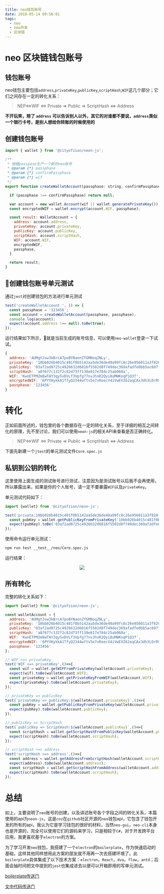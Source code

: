 ```yaml
---
title: neo钱包账号
date: 2018-05-14 09:56:01
tags:
  - neo
  - neo开发
  - 区块链
---
```


# neo 区块链钱包账号

## 钱包账号
neo钱包主要包括`address`,`privateKey`,`publicKey`,`scriptHash`,`WIF`这几个部分；它们之间存在一定的转化关系：
> NEP<=>WIF <=> Private => Public => ScriptHash <=> Address

**不开玩笑，除了 `address` 可以告诉别人以外，其它的对谁都不要说，`address`类似一个银行卡号，是别人想给你转账的时候使用的**

## 创建钱包账号
```javascript
import { wallet } from '@cityofzion/neon-js';

/**
 * 根据passpase生产一个新的neo账号
 * @param {*} passphase 
 * @param {*} confirmPassphase 
 * @param {*} wif 
 */
export function createWalletAccount(passphase: string, confirmPassphase: string, wif?: string): ?WalletAccount {

  if (passphase !== confirmPassphase) return null;

  var account = new wallet.Account(wif || wallet.generatePrivateKey());
  const encryptedWIF = wallet.encrypt(account.WIF, passphase);

  const result: WalletAccount = {
    address: account.address,
    privateKey: account.privateKey,
    publicKey: account.publicKey,
    scriptHash: account.scriptHash,
    WIF: account.WIF,
    encryptedWIF,
    passphase,
  }

  return result;
}
```

## 创建钱包账号单元测试
通过`jest`对创建钱包的方法进行单元测试

```javascript
test('createWalletAccount ', () => {
  const passphase = '123456';
  const account = createWalletAccount(passphase, passphase);
  console.log(account);
  expect(account.address !== null).toBe(true);
});
```

运行结果如下所示，就是当前生成的账号信息，可以使用`neo-wallet`登录一下试试。
```javascript
{ 
  address: 'AUMgtJsw3kBrcA7poBYNaonZTGMNoqZNLy',
  privateKey: '10bb026b4015c481f0b5142aa5de36de40a99fc8c26e956011a3f820f7708fba',
  publicKey: '03af2ad8725c4926632d6816f5502d8f749dec369afadfe0bb5ac697fe22a0ef77',
  scriptHash: 'a8f677c132f2c82d73ff138e817e784c25ab068a',
  WIF: 'KwnETPM2m8wTAY3qySvDVLf3Vpfg77nvJhxR2Qyi8uMWKoqP1Q3f',
  encryptedWIF: '6PYVHykkA1TfyQ2344wftv5e7vRoecV4iVwEVZ62aqCAx3dh3LDrRV19AS',
  passphase: '123456' 
}
```


# 转化
正如前面所述的，钱包里的各个数据存在一定的转化关系，至于详细的相互之间转化的原理，先不至讨论，我们可以使用`neon-js`的相关API来查看是否正确转化。

> NEP<=>WIF <=> Private => Public => ScriptHash <=> Address

下面先新建一个`jtest`的单元测试文件`Core.spec.js`

## 私钥到公钥的转化

这里使用上面生成的测试账号进行测试，注意因为是测试账号以后我不会再使用，所以暴露出来，如果是你的个人账号，请一定不要暴露`WIF`以及`privateKey`。

单元测试代码如下：

```javascript
import {wallet} from '@cityofzion/neon-js';

test('private:10bb026b4015c481f0b5142aa5de36de40a99fc8c26e956011a3f820f7708fba get PUb_Key',()=>{
  const pubKey = wallet.getPublicKeyFromPrivateKey('10bb026b4015c481f0b5142aa5de36de40a99fc8c26e956011a3f820f7708fba');
  expect(pubKey).toBe('03af2ad8725c4926632d6816f5502d8f749dec369afadfe0bb5ac697fe22a0ef77');
});
```

使用命令运行单元测试：

```bash
npm run test __test__/neo/Core.spec.js
```

运行结果：

<p align="center"><img src="/images/neo/pri_2_pub_wallet_ut.jpg" /></p>

## 所有转化
完整的转化关系如下：

```javascript
import {wallet} from '@cityofzion/neon-js';

const walletAccount = { 
  address: 'AUMgtJsw3kBrcA7poBYNaonZTGMNoqZNLy',
  privateKey: '10bb026b4015c481f0b5142aa5de36de40a99fc8c26e956011a3f820f7708fba',
  publicKey: '03af2ad8725c4926632d6816f5502d8f749dec369afadfe0bb5ac697fe22a0ef77',
  scriptHash: 'a8f677c132f2c82d73ff138e817e784c25ab068a',
  WIF: 'KwnETPM2m8wTAY3qySvDVLf3Vpfg77nvJhxR2Qyi8uMWKoqP1Q3f',
  encryptedWIF: '6PYVHykkA1TfyQ2344wftv5e7vRoecV4iVwEVZ62aqCAx3dh3LDrRV19AS',
  passphase: '123456' 
};

// WIF <=> privateKey
test('WIF <=> privateKey',()=>{
  const wif = wallet.getWIFFromPrivateKey(walletAccount.privateKey);
  expect(wif).toBe(walletAccount.WIF);
  const privateKey = wallet.getPrivateKeyFromWIF(walletAccount.WIF);
  expect(privateKey).toBe(walletAccount.privateKey);
});

// privateKey => publicKey
test(`privateKey => publicKey:${walletAccount.privateKey}`,()=>{
  const pubKey = wallet.getPublicKeyFromPrivateKey(walletAccount.privateKey);
  expect(pubKey).toBe(walletAccount.publicKey);
});

// publicKey => ScriptHash
test(`publicKey => ScriptHash:${walletAccount.publicKey}`,()=>{
  const scriptHash = wallet.getScriptHashFromPublicKey(walletAccount.publicKey);
  expect(scriptHash).toBe(walletAccount.scriptHash);
});

// scriptHash <=> address
test('scriptHash <=> address',()=>{
  const address = wallet.getAddressFromScriptHash(walletAccount.scriptHash);
  expect(address).toBe(walletAccount.address);
  const scriptHash = wallet.getScriptHashFromAddress(walletAccount.address);
  expect(scriptHash).toBe(walletAccount.scriptHash);
});

```

# 总结

如上，主要说明了`neo`账号的创建，以及讲述账号各个字段之间的转化关系，本篇使用的api为`neon-js`，这是`coz`在`github`社区开源的`neo`钱包api，它包含了钱包开发的所有的api，我认为它是学习钱包的很好的材料，当然`neo-gui`，`neo-cli`本身也是开源的，完全可以使用它们的源码来学习，只是相较于`C#`，对于开发跨平台应用，我更喜欢基于`electron`的方案。

为了学习开发`neo`钱包，我搭建了一个`electron`的`boilerplate`，作为快速启动的基础，这样其他同样想用此方案的朋友就不用再一次去搭建环境了。此`boilerplate`具体集成了以下技术方案：`electron`，`React`，`dva`，`flow`，`antd`；后面会抽时间把文中提到的`jest`也集成进去以便可以开箱即用的写单元测试。

[boilerplate传送门](https://github.com/Cody1988/webpack-electron-react-dev-antd-flow-bolierplate)

[文中代码传送门](https://github.com/BlockChainUtopia/neo-wallet-utopia)